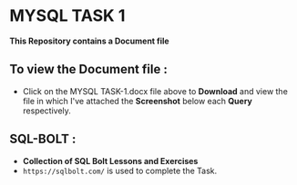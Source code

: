 # MYSQL TASK 1

**This Repository contains a Document file**  

## To view the Document file :

- Click on the MYSQL TASK-1.docx file above to **Download** and view the file in which I've attached the **Screenshot** below each **Query** respectively.

## SQL-BOLT :

- **Collection of SQL Bolt Lessons and Exercises**
- `https://sqlbolt.com/` is used to complete the Task.